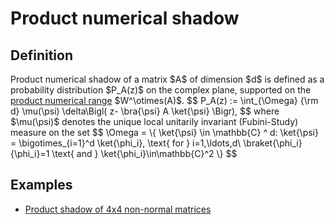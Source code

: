 Product numerical shadow
========================

Definition
----------

Product numerical shadow of a matrix \$A\$ of dimension \$d\$ is defined
as a probability distribution \$P_A(z)\$ on the complex plane, supported
on the [product numerical
range](/numerical-range/generalizations/restricted-numerical-range/product-numerical-range)
\$W^\\otimes(A)\$. \$\$ P_A(z) := \\int\_{\\Omega} {\\rm d} \\mu(\\psi)
\\delta\\Bigl( z- \\bra{\\psi} A \\ket{\\psi} \\Bigr), \$\$ where
\$\\mu(\\psi)\$ denotes the unique local unitarily invariant
(Fubini-Study) measure on the set \$\$ \\Omega = \\{ \\ket{\\psi} \\in
\\mathbb{C} ^ d: \\ket{\\psi} = \\bigotimes\_{i=1}^d \\ket{\\phi_i},
\\text{ for } i=1,\\ldots,d\\ \\braket{\\phi_i}{\\phi_i}=1 \\text{ and }
\\ket{\\phi_i}\\in\\mathbb{C}^2 \\} \$\$

Examples
--------

-   [Product shadow of 4x4 non-normal
    matrices](/numerical-shadow/examples/4x4#product_numerical_shadow)
